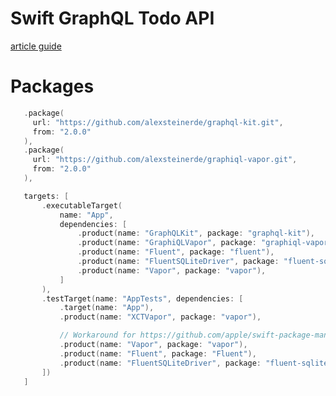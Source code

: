 # Swift GraphQL Todo API

[article guide](https://www.kodeco.com/21148796-graphql-tutorial-for-server-side-swift-with-vapor-getting-started?page=2)

# Packages
 ```swift
    .package(
      url: "https://github.com/alexsteinerde/graphql-kit.git",
      from: "2.0.0"
    ),
    .package(
      url: "https://github.com/alexsteinerde/graphiql-vapor.git",
      from: "2.0.0"
    ),
 ```
                
 ```swift
    targets: [
        .executableTarget(
            name: "App",
            dependencies: [
                .product(name: "GraphQLKit", package: "graphql-kit"),
                .product(name: "GraphiQLVapor", package: "graphiql-vapor"),
                .product(name: "Fluent", package: "fluent"),
                .product(name: "FluentSQLiteDriver", package: "fluent-sqlite-driver"),
                .product(name: "Vapor", package: "vapor"),
            ]
        ),
        .testTarget(name: "AppTests", dependencies: [
            .target(name: "App"),
            .product(name: "XCTVapor", package: "vapor"),

            // Workaround for https://github.com/apple/swift-package-manager/issues/6940
            .product(name: "Vapor", package: "vapor"),
            .product(name: "Fluent", package: "Fluent"),
            .product(name: "FluentSQLiteDriver", package: "fluent-sqlite-driver"),
        ])
    ]
 ```
